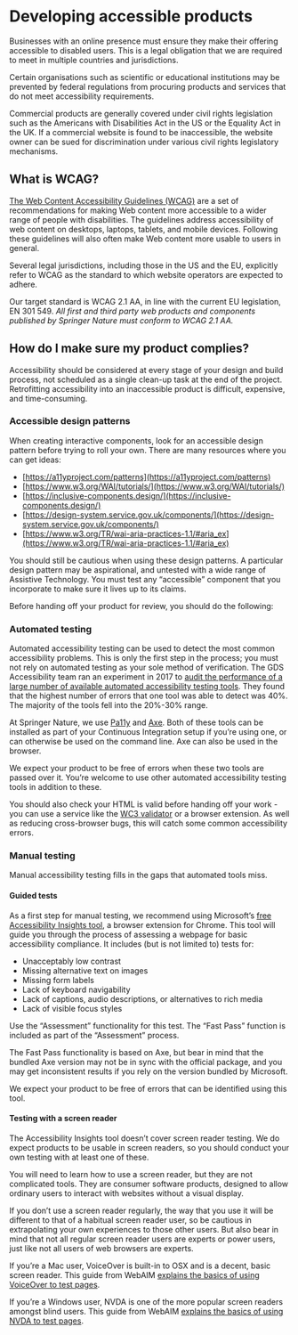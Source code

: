 # Developing accessible products

Businesses with an online presence must ensure they make their offering accessible to disabled users. This is a legal obligation that we are required to meet in multiple countries and jurisdictions. 

Certain organisations such as scientific or educational institutions may be prevented by federal regulations from procuring products and services that do not meet accessibility requirements. 

Commercial products are generally covered under civil rights legislation such as the Americans with Disabilities Act in the US or the Equality Act in the UK. If a commercial website is found to be inaccessible, the website owner can be sued for discrimination under various civil rights legislatory mechanisms.


## What is WCAG?

[The Web Content Accessibility Guidelines (WCAG)](https://www.w3.org/TR/WCAG21/) are a set of recommendations for making Web content more accessible to a wider range of people with disabilities. The guidelines address accessibility of web content on desktops, laptops, tablets, and mobile devices. Following these guidelines will also often make Web content more usable to users in general.

Several legal jurisdictions, including those in the US and the EU, explicitly refer to WCAG as the standard to which website operators are expected to adhere. 

Our target standard is WCAG 2.1 AA, in line with the current EU legislation, EN 301 549. *All first and third party web products and components published by Springer Nature must conform to WCAG 2.1 AA.* 


## How do I make sure my product complies?

Accessibility should be considered at every stage of your design and build process, not scheduled as a single clean-up task at the end of the project. Retrofitting accessibility into an inaccessible product is difficult, expensive, and time-consuming. 


### Accessible design patterns

When creating interactive components, look for an accessible design pattern before trying to roll your own. There are many resources where you can get ideas: 

* [https://a11yproject.com/patterns](https://a11yproject.com/patterns) 
* [https://www.w3.org/WAI/tutorials/](https://www.w3.org/WAI/tutorials/) 
* [https://inclusive-components.design/](https://inclusive-components.design/) 
* [https://design-system.service.gov.uk/components/](https://design-system.service.gov.uk/components/) 
* [https://www.w3.org/TR/wai-aria-practices-1.1/#aria_ex](https://www.w3.org/TR/wai-aria-practices-1.1/#aria_ex) 

You should still be cautious when using these design patterns. A particular design pattern may be aspirational, and untested with a wide range of Assistive Technology. You must test any “accessible” component that you incorporate to make sure it lives up to its claims. 

Before handing off your product for review, you should do the following:


### Automated testing

Automated accessibility testing can be used to detect the most common accessibility problems. This is only the first step in the process; you must not rely on automated testing as your sole method of verification. The GDS Accessibility team ran an experiment in 2017 to [audit the performance of a large number of available automated accessibility testing tools](https://accessibility.blog.gov.uk/2017/02/24/what-we-found-when-we-tested-tools-on-the-worlds-least-accessible-webpage/). They found that the highest number of errors that one tool was able to detect was 40%. The majority of the tools fell into the 20%-30% range. 

At Springer Nature, we use [Pa11y](http://pa11y.org/) and [Axe](https://www.deque.com/axe/). Both of these tools can be installed as part of your Continuous Integration setup if you’re using one, or can otherwise be used on the command line. Axe can also be used in the browser. 

We expect your product to be free of errors when these two tools are passed over it. You’re welcome to use other automated accessibility testing tools in addition to these. 

You should also check your HTML is valid before handing off your work - you can use a service like the [WC3 validator](https://validator.w3.org/) or a browser extension. As well as reducing cross-browser bugs, this will catch some common accessibility errors.


### Manual testing

Manual accessibility testing fills in the gaps that automated tools miss. 


#### Guided tests

As a first step for manual testing, we recommend using Microsoft’s [free Accessibility Insights tool](https://accessibilityinsights.io/), a browser extension for Chrome. This tool will guide you through the process of assessing a webpage for basic accessibility compliance. It includes (but is not limited to) tests for:

* Unacceptably low contrast
* Missing alternative text on images
* Missing form labels
* Lack of keyboard navigability
* Lack of captions, audio descriptions, or alternatives to rich media
* Lack of visible focus styles

Use the “Assessment” functionality for this test. The “Fast Pass” function is included as part of the “Assessment” process. 

The Fast Pass functionality is based on Axe, but bear in mind that the bundled Axe version may not be in sync with the official package, and you may get inconsistent results if you rely on the version bundled by Microsoft. 

We expect your product to be free of errors that can be identified using this tool. 


#### Testing with a screen reader

The Accessibility Insights tool doesn’t cover screen reader testing. We do expect products to be usable in screen readers, so you should conduct your own testing with at least one of these. 

You will need to learn how to use a screen reader, but they are not complicated tools. They are consumer software products, designed to allow ordinary users to interact with websites without a visual display. 

If you don’t use a screen reader regularly, the way that you use it will be different to that of a habitual screen reader user, so be cautious in extrapolating your own experiences to those other users. But also bear in mind that not all regular screen reader users are experts or power users, just like not all users of web browsers are experts. 

If you’re a Mac user, VoiceOver is built-in to OSX and is a decent, basic screen reader. This guide from WebAIM [explains the basics of using VoiceOver to test pages](https://webaim.org/articles/voiceover/). 

If you’re a Windows user, NVDA is one of the more popular screen readers amongst blind users. This guide from WebAIM [explains the basics of using NVDA to test pages](https://webaim.org/articles/nvda/).
